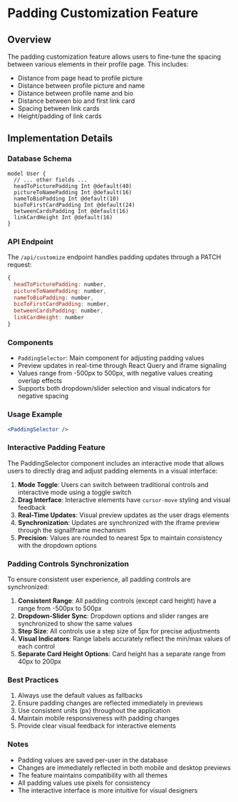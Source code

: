 # Padding Customization Feature

## Overview

The padding customization feature allows users to fine-tune the spacing between various elements in their profile page. This includes:

- Distance from page head to profile picture
- Distance between profile picture and name
- Distance between profile name and bio
- Distance between bio and first link card
- Spacing between link cards
- Height/padding of link cards

## Implementation Details

### Database Schema

```prisma
model User {
  // ... other fields ...
  headToPicturePadding Int @default(40)
  pictureToNamePadding Int @default(16)
  nameToBioPadding Int @default(10)
  bioToFirstCardPadding Int @default(24)
  betweenCardsPadding Int @default(16)
  linkCardHeight Int @default(16)
}
```

### API Endpoint

The `/api/customize` endpoint handles padding updates through a PATCH request:

```javascript
{
  headToPicturePadding: number,
  pictureToNamePadding: number,
  nameToBioPadding: number,
  bioToFirstCardPadding: number,
  betweenCardsPadding: number,
  linkCardHeight: number
}
```

### Components

- `PaddingSelector`: Main component for adjusting padding values
- Preview updates in real-time through React Query and iframe signaling
- Values range from -500px to 500px, with negative values creating overlap effects
- Supports both dropdown/slider selection and visual indicators for negative spacing

### Usage Example

```jsx
<PaddingSelector />
```

### Interactive Padding Feature

The PaddingSelector component includes an interactive mode that allows users to directly drag and adjust padding elements in a visual interface:

1. **Mode Toggle**: Users can switch between traditional controls and interactive mode using a toggle switch
2. **Drag Interface**: Interactive elements have `cursor-move` styling and visual feedback
3. **Real-Time Updates**: Visual preview updates as the user drags elements
4. **Synchronization**: Updates are synchronized with the iframe preview through the signalIframe mechanism
5. **Precision**: Values are rounded to nearest 5px to maintain consistency with the dropdown options

### Padding Controls Synchronization

To ensure consistent user experience, all padding controls are synchronized:

1. **Consistent Range**: All padding controls (except card height) have a range from -500px to 500px
2. **Dropdown-Slider Sync**: Dropdown options and slider ranges are synchronized to show the same values
3. **Step Size**: All controls use a step size of 5px for precise adjustments
4. **Visual Indicators**: Range labels accurately reflect the min/max values of each control
5. **Separate Card Height Options**: Card height has a separate range from 40px to 200px

### Best Practices

1. Always use the default values as fallbacks
2. Ensure padding changes are reflected immediately in previews
3. Use consistent units (px) throughout the application
4. Maintain mobile responsiveness with padding changes
5. Provide clear visual feedback for interactive elements

### Notes

- Padding values are saved per-user in the database
- Changes are immediately reflected in both mobile and desktop previews
- The feature maintains compatibility with all themes
- All padding values use pixels for consistency
- The interactive interface is more intuitive for visual designers
